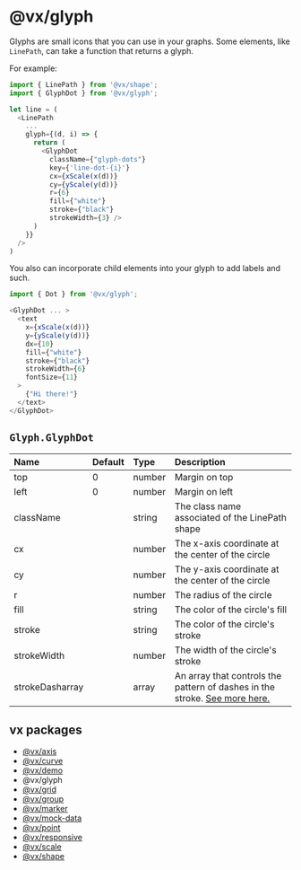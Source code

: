 # @vx/glyph

Glyphs are small icons that you can use in your graphs. Some elements, like `LinePath`, can take a function that returns a glyph.

For example:
```js
import { LinePath } from '@vx/shape';
import { GlyphDot } from '@vx/glyph';

let line = (
  <LinePath
    ...
    glyph={(d, i) => {
      return (
        <GlyphDot
          className={"glyph-dots"}
          key={'line-dot-{i}'}
          cx={xScale(x(d))}
          cy={yScale(y(d))}
          r={6}
          fill={"white"}
          stroke={"black"}
          strokeWidth={3} />
      )
    }}
  />
)
```

You also can incorporate child elements into your glyph to add labels and such.

```js
import { Dot } from '@vx/glyph';

<GlyphDot ... >
  <text
    x={xScale(x(d))}
    y={yScale(y(d))}
    dx={10}
    fill={"white"}
    stroke={"black"}
    strokeWidth={6}
    fontSize={11}
  >
    {"Hi there!"}
  </text>
</GlyphDot>
```

## `Glyph.GlyphDot`

|      Name       | Default |  Type  |                    Description                    |
|:--------------- |:------- |:------ |:------------------------------------------------- |
| top             | 0       | number | Margin on top                                     |
| left            | 0       | number | Margin on left                                    |
| className       |         | string | The class name associated of the LinePath shape   |
| cx              |         | number | The x-axis coordinate at the center of the circle |
| cy              |         | number | The y-axis coordinate at the center of the circle |
| r               |         | number | The radius of the circle                          |
| fill            |         | string | The color of the circle's fill                    |
| stroke          |         | string | The color of the circle's stroke                  |
| strokeWidth     |         | number | The width of the circle's stroke                  |
| strokeDasharray |         | array  | An array that controls the pattern of dashes in the stroke. [See more here.](https://developer.mozilla.org/en-US/docs/Web/SVG/Attribute/stroke-dasharray)                                                  |

## vx packages

- [@vx/axis](https://github.com/hshoff/vx/tree/master/packages/vx-axis)
- [@vx/curve](https://github.com/hshoff/vx/tree/master/packages/vx-curve)
- [@vx/demo](https://github.com/hshoff/vx/tree/master/packages/vx-demo)
- @vx/glyph
- [@vx/grid](https://github.com/hshoff/vx/tree/master/packages/vx-grid)
- [@vx/group](https://github.com/hshoff/vx/tree/master/packages/vx-group)
- [@vx/marker](https://github.com/hshoff/vx/tree/master/packages/vx-marker)
- [@vx/mock-data](https://github.com/hshoff/vx/tree/master/packages/vx-mock-data)
- [@vx/point](https://github.com/hshoff/vx/tree/master/packages/vx-point)
- [@vx/responsive](https://github.com/hshoff/vx/tree/master/packages/vx-responsive)
- [@vx/scale](https://github.com/hshoff/vx/tree/master/packages/vx-scale)
- [@vx/shape](https://github.com/hshoff/vx/tree/master/packages/vx-shape)
